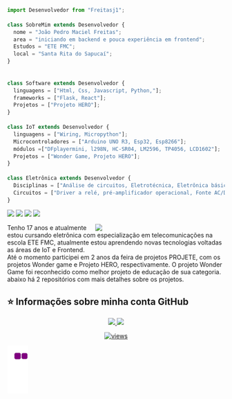 ```js
import Desenvolvedor from "Freitasj1";

class SobreMim extends Desenvolvedor {
  nome = "João Pedro Maciel Freitas";
  area = "iniciando em backend e pouca experiência em frontend";
  Estudos = "ETE FMC";
  local = "Santa Rita do Sapucaí";
}


class Software extends Desenvolvedor {
  linguagens = ["Html, Css, Javascript, Python,"];
  frameworks = ["Flask, React"];
  Projetos = ["Projeto HERO"];
}

class IoT extends Desenvolvedor {
  linguagens = ["Wiring, Micropython"];
  Microcontroladores = ["Arduino UNO R3, Esp32, Esp8266"];
  módulos =["DFplayermini, l298N, HC-SR04, LM2596, TP4056, LCD1602"];
  Projetos = ["Wonder Game, Projeto HERO"];
}

class Eletrônica extends Desenvolvedor {
  Disciplinas = ["Análise de circuitos, Eletrotécnica, Eletrônica básica, Eletricidade, Sistemas digitais, algoritmo"];
  Circuitos = ["Driver a relé, pré-amplificador operacional, Fonte AC/DC "];
}
```

<p align="left">
  
  <a href="#" alt="LinkedIn">
  <img src="https://img.shields.io/badge/-Linkedin-0e76a8?style=for-the-badge&logo=Linkedin&logoColor=white&link=https://www.linkedin.com/in/jo%C3%A3o-pedro-maciel-freitas-9b2340253/" /></a>


  <a href="#" alt="Instagram">
  <img src="https://img.shields.io/badge/-Instagram-DF0174?style=for-the-badge&labelColor=DF0174&logo=instagram&logoColor=white&link=https://www.instagram.com/freitas.j1/"/></a>

  <a href="#" alt="Email">
  <img src="https://img.shields.io/badge/-Gmail-FF0000?style=for-the-badge&labelColor=FF0000&logo=gmail&logoColor=white&link=mailto:joaopedromacielfreitas@outlook.com" /></a>

  <img src="https://img.shields.io/static/v1?label=Overview&message=Freitasj1&color=f8efd4&style=for-the-badge&logo=GitHub">
</p>


<img src="https://raw.githubusercontent.com/MicaelliMedeiros/micaellimedeiros/master/image/computer-illustration.png" min-width="300px" max-width="300px" width="300px" align="right">

<p align="left"> 
    Tenho 17 anos e atualmente estou cursando eletrônica com especialização em telecomunicações na escola ETE FMC, atualmente estou aprendendo novas tecnologias voltadas as áreas de IoT e Frontend. <br>
    Até o momento participei em 2 anos da feira de projetos PROJETE, com os projetos Wonder game e Projeto HERO, respectivamente. O projeto Wonder Game foi reconhecido como melhor projeto de educação de sua categoria. abaixo há 2 repositórios com mais detalhes sobre os projetos.
</p>


## ⭐ Informações sobre minha conta GitHub

<div align="center">
  <a href="https://github.com/otaviozordan">
    <img height="180em" src="https://github-readme-stats.vercel.app/api?username=freitasj1&show_icons=true&theme=tokyonight"/>
  <img height="180em" src="https://github-readme-stats.vercel.app/api/top-langs/?username=freitasj1&theme=tokyonight&hide_langs_below=1"/>
</div>

<p align='center'>
	<img alt="views" title="GitHub profile views" src="https://komarev.com/ghpvc/?username=freitasj1&style=for-the-badge"/></a></p>
</p>

![snake gif](https://github.com/freitasj1/Freitasj1/blob/output/github-contribution-grid-snake.gif)
